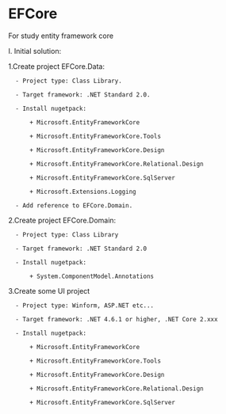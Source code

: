 # EFCore
For study entity framework core

I. Initial solution:

  1.Create project EFCore.Data:
  
      - Project type: Class Library.
      
      - Target framework: .NET Standard 2.0.
      
      - Install nugetpack: 
      
          + Microsoft.EntityFrameworkCore
          
          + Microsoft.EntityFrameworkCore.Tools
          
          + Microsoft.EntityFrameworkCore.Design
          
          + Microsoft.EntityFrameworkCore.Relational.Design
          
          + Microsoft.EntityFrameworkCore.SqlServer
          
          + Microsoft.Extensions.Logging
          
      - Add reference to EFCore.Domain.
      
   2.Create project EFCore.Domain:
   
      - Project type: Class Library
      
      - Target framework: .NET Standard 2.0
      
      - Install nugetpack: 
      
          + System.ComponentModel.Annotations
          
   3.Create some UI project 
   
      - Project type: Winform, ASP.NET etc...
      
      - Target framework: .NET 4.6.1 or higher, .NET Core 2.xxx
      
      - Install nugetpack: 
      
          + Microsoft.EntityFrameworkCore
          
          + Microsoft.EntityFrameworkCore.Tools
          
          + Microsoft.EntityFrameworkCore.Design
          
          + Microsoft.EntityFrameworkCore.Relational.Design
          
          + Microsoft.EntityFrameworkCore.SqlServer
          
      
